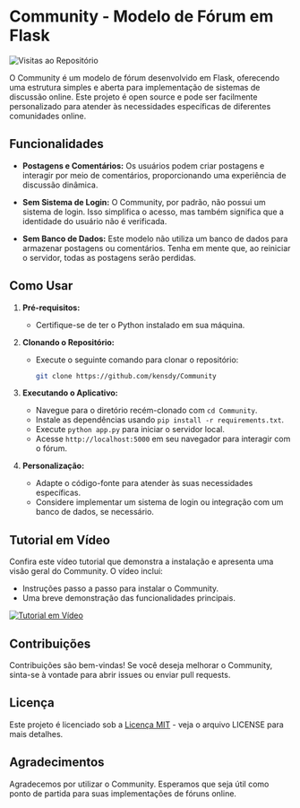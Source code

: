 # Community - Modelo de Fórum em Flask

![Visitas ao Repositório](https://img.shields.io/github/visits/kensdy/Community?style=flat-square&label=Visitas&color=blue)

O Community é um modelo de fórum desenvolvido em Flask, oferecendo uma estrutura simples e aberta para implementação de sistemas de discussão online. Este projeto é open source e pode ser facilmente personalizado para atender às necessidades específicas de diferentes comunidades online.

## Funcionalidades

- **Postagens e Comentários:** Os usuários podem criar postagens e interagir por meio de comentários, proporcionando uma experiência de discussão dinâmica.

- **Sem Sistema de Login:** O Community, por padrão, não possui um sistema de login. Isso simplifica o acesso, mas também significa que a identidade do usuário não é verificada.

- **Sem Banco de Dados:** Este modelo não utiliza um banco de dados para armazenar postagens ou comentários. Tenha em mente que, ao reiniciar o servidor, todas as postagens serão perdidas.

## Como Usar

1. **Pré-requisitos:**
   - Certifique-se de ter o Python instalado em sua máquina.

2. **Clonando o Repositório:**
   - Execute o seguinte comando para clonar o repositório:
     ```bash
     git clone https://github.com/kensdy/Community
     ```
3. **Executando o Aplicativo:**
   - Navegue para o diretório recém-clonado com `cd Community`.
   - Instale as dependências usando `pip install -r requirements.txt`.
   - Execute `python app.py` para iniciar o servidor local.
   - Acesse `http://localhost:5000` em seu navegador para interagir com o fórum.

4. **Personalização:**
   - Adapte o código-fonte para atender às suas necessidades específicas.
   - Considere implementar um sistema de login ou integração com um banco de dados, se necessário.

## Tutorial em Vídeo

Confira este vídeo tutorial que demonstra a instalação e apresenta uma visão geral do Community. O vídeo inclui:

- Instruções passo a passo para instalar o Community.
- Uma breve demonstração das funcionalidades principais.

[![Tutorial em Vídeo](https://img.youtube.com/vi/j09MK7o5NCU/0.jpg)](https://www.youtube.com/watch?v=j09MK7o5NCU)


## Contribuições

Contribuições são bem-vindas! Se você deseja melhorar o Community, sinta-se à vontade para abrir issues ou enviar pull requests.

## Licença

Este projeto é licenciado sob a [Licença MIT](LICENSE) - veja o arquivo LICENSE para mais detalhes.

## Agradecimentos

Agradecemos por utilizar o Community. Esperamos que seja útil como ponto de partida para suas implementações de fóruns online.
